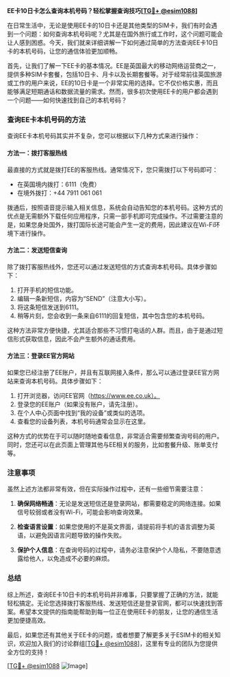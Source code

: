 **EE卡10日卡怎么查询本机号码？轻松掌握查询技巧[[TG💪+ @esim1088](https://t.me/s/esim1088)]**

在日常生活中，无论是使用EE卡的10日卡还是其他类型的SIM卡，我们有时会遇到一个问题：如何查询本机号码呢？尤其是在国外旅行或工作时，这个问题可能会让人感到困惑。今天，我们就来详细讲解一下如何通过简单的方法查询EE卡10日卡的本机号码，让您的通信体验更加顺畅。

首先，让我们了解一下EE卡的基本情况。EE是英国最大的移动网络运营商之一，提供多种SIM卡套餐，包括10日卡、月卡以及长期套餐等。对于经常前往英国旅游或工作的用户来说，EE的10日卡是一个非常实用的选择。它不仅价格实惠，而且能够满足短期通话和数据流量的需求。然而，很多初次使用EE卡的用户都会遇到一个问题——如何快速找到自己的本机号码？

### 查询EE卡本机号码的方法

查询EE卡本机号码其实并不复杂，您可以根据以下几种方式来进行操作：

#### 方法一：拨打客服热线
最直接的方式就是拨打EE的客服热线。通常情况下，您只需拨打以下号码即可：
- 在英国境内拨打：6111（免费）
- 在境外拨打：+44 7911 061 061

拨通后，按照语音提示输入相关信息，系统会自动告知您的本机号码。这种方式的优点是无需额外下载任何应用程序，只需一部手机即可完成操作。不过需要注意的是，如果您身处国外，拨打国际长途可能会产生一定的费用，因此建议在Wi-Fi环境下进行操作。

#### 方法二：发送短信查询
除了拨打客服热线外，您还可以通过发送短信的方式查询本机号码。具体步骤如下：
1. 打开手机的短信功能。
2. 编辑一条新短信，内容为“SEND”（注意大小写）。
3. 将这条短信发送到6111。
4. 稍等片刻，您会收到一条来自6111的回复短信，其中包含您的本机号码。

这种方法非常方便快捷，尤其适合那些不习惯打电话的人群。而且，由于是通过短信形式获取信息，因此不会产生额外的通话费用。

#### 方法三：登录EE官方网站
如果您已经注册了EE账户，并且有互联网接入条件，那么可以通过登录EE官方网站来查询本机号码。具体步骤如下：
1. 打开浏览器，访问EE官网（https://www.ee.co.uk）。
2. 登录您的EE账户（如果没有账户，请先注册）。
3. 在个人中心页面中找到“我的设备”或类似的选项。
4. 查看您的设备列表，本机号码通常会显示在这里。

这种方式的优势在于可以随时随地查看信息，非常适合需要频繁查询号码的用户。同时，您还可以在此页面上管理其他与EE相关的服务，比如套餐升级、账单支付等。

### 注意事项

虽然上述方法都非常有效，但在实际操作过程中，还有一些细节需要注意：

1. **确保网络畅通**：无论是发送短信还是登录网站，都需要稳定的网络连接。如果信号较弱或者没有Wi-Fi，可能会影响查询效果。
   
2. **检查语言设置**：如果您使用的不是英文界面，请提前将手机的语言调整为英语，以避免因语言问题导致的操作失败。

3. **保护个人信息**：在查询号码的过程中，请务必注意保护个人隐私，不要随意透露给他人，以免造成不必要的麻烦。

### 总结

综上所述，查询EE卡10日卡的本机号码并非难事，只要掌握了正确的方法，就能轻松搞定。无论您选择拨打客服热线、发送短信还是登录官网，都可以快速找到答案。希望本文提供的指南能帮助到每一位正在使用EE卡的朋友，让您的通信生活更加便捷高效。

最后，如果您还有其他关于EE卡的问题，或者想要了解更多关于ESIM卡的相关知识，欢迎加入我们的讨论群组[[TG💪+ @esim1088](https://t.me/s/esim1088)]，这里有专业的团队为您提供全方位的支持！

[[TG💪+ @esim1088](https://t.me/s/esim1088) ![Image](https://i.postimg.cc/4NQfJmqS/Snipaste-2025-05-13-00-14-12.png)]